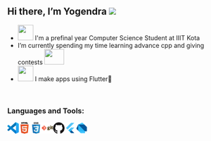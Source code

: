 ## Hi there, I’m Yogendra <img src="https://media.giphy.com/media/hvRJCLFzcasrR4ia7z/giphy.gif" width="30px">
- <img src="https://cultofthepartyparrot.com/parrots/hd/laptop_parrot.gif" width="35" height="35"/> I'm a prefinal year Computer Science Student at IIIT Kota
- I’m currently spending my time learning advance cpp and giving contests <img src="https://media.giphy.com/media/WUlplcMpOCEmTGBtBW/giphy.gif" width="45" height="35"> 
-  <img src="https://cultofthepartyparrot.com/parrots/hd/mustacheparrot.gif" width="35" height="35"/>  I make apps using Flutter📱

<br />

### Languages and Tools:

<img align="left" alt="Visual Studio Code" width="26px" src="https://raw.githubusercontent.com/github/explore/80688e429a7d4ef2fca1e82350fe8e3517d3494d/topics/visual-studio-code/visual-studio-code.png" />
<img align="left" alt="HTML5" width="26px" src="https://raw.githubusercontent.com/github/explore/80688e429a7d4ef2fca1e82350fe8e3517d3494d/topics/html/html.png" />
<img align="left" alt="CSS3" width="26px" src="https://raw.githubusercontent.com/github/explore/80688e429a7d4ef2fca1e82350fe8e3517d3494d/topics/css/css.png" />
<img align="left" alt="Git" width="26px" src="https://raw.githubusercontent.com/github/explore/80688e429a7d4ef2fca1e82350fe8e3517d3494d/topics/git/git.png" />
<img align="left" alt="GitHub" width="26px" src="https://raw.githubusercontent.com/github/explore/78df643247d429f6cc873026c0622819ad797942/topics/github/github.png" />
<img align="left" alt="Flutter" width="26px" src="https://raw.githubusercontent.com/github/explore/80688e429a7d4ef2fca1e82350fe8e3517d3494d/topics/flutter/flutter.png" />
<img align="left" alt="Dart" width="26px" src="https://raw.githubusercontent.com/github/explore/80688e429a7d4ef2fca1e82350fe8e3517d3494d/topics/dart/dart.png" />


<br />

<!---
savageclown007/savageclown007 is a ✨ special ✨ repository because its `README.md` (this file) appears on your GitHub profile.
You can click the Preview link to take a look at your changes.
--->
